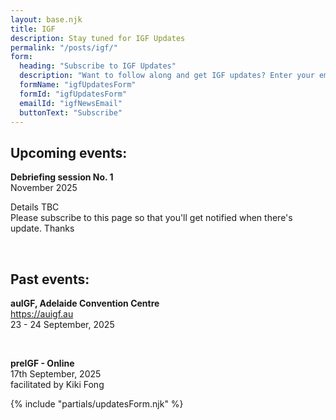 ```yaml
---
layout: base.njk
title: IGF
description: Stay tuned for IGF Updates
permalink: "/posts/igf/"
form:
  heading: "Subscribe to IGF Updates"
  description: "Want to follow along and get IGF updates? Enter your email below, and you will be notified of developments"
  formName: "igfUpdatesForm"
  formId: "igfUpdatesForm"
  emailId: "igfNewsEmail"
  buttonText: "Subscribe"
---
```



## Upcoming events:

**Debriefing session No. 1**    
November 2025

Details TBC    
Please subscribe to this page so that you'll get notified when there's update. Thanks

<br>

## Past events:

**auIGF, Adelaide Convention Centre**   
<https://auigf.au>   
23 - 24 September, 2025

<br>

**preIGF - Online**   
17th September, 2025   
facilitated by Kiki Fong   


{% include "partials/updatesForm.njk" %}
